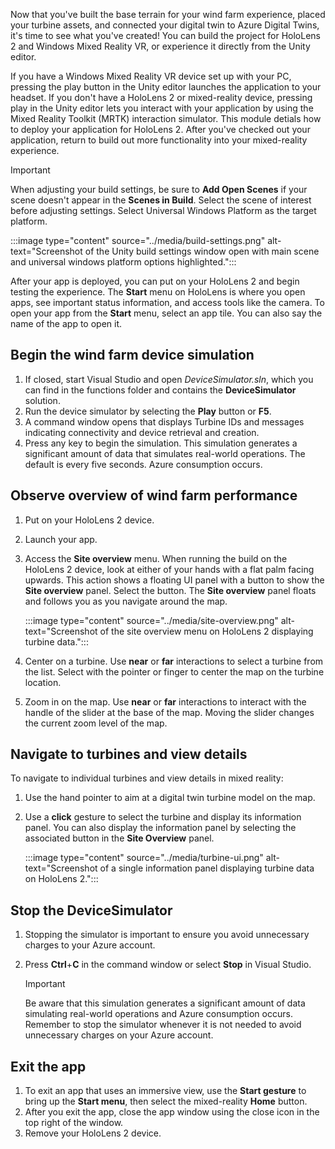 Now that you've built the base terrain for your wind farm experience, placed your turbine assets, and connected your digital twin to Azure Digital Twins, it's time to see what you've created! You can build the project for HoloLens 2 and Windows Mixed Reality VR, or experience it directly from the Unity editor.

If you have a Windows Mixed Reality VR device set up with your PC, pressing the play button in the Unity editor launches the application to your headset. If you don't have a HoloLens 2 or mixed-reality device, pressing play in the Unity editor lets you interact with your application by using the Mixed Reality Toolkit (MRTK) interaction simulator. This module detials how to deploy your application for HoloLens 2. After you've checked out your application, return to build out more functionality into your mixed-reality experience.

> [!IMPORTANT]
> When adjusting your build settings, be sure to **Add Open Scenes** if your scene doesn't appear in the **Scenes in Build**. Select the scene of interest before adjusting settings. Select Universal Windows Platform as the target platform.

:::image type="content" source="../media/build-settings.png" alt-text="Screenshot of the Unity build settings window open with main scene and universal windows platform options highlighted.":::

After your app is deployed, you can put on your HoloLens 2 and begin testing the experience. The **Start** menu on HoloLens is where you open apps, see important status information, and access tools like the camera. To open your app from the **Start** menu, select an app tile. You can also say the name of the app to open it.

## Begin the wind farm device simulation

1. If closed, start Visual Studio and open *DeviceSimulator.sln*, which you can find in the functions folder and contains the **DeviceSimulator** solution.
1. Run the device simulator by selecting the **Play** button or **F5**.
1. A command window opens that displays Turbine IDs and messages indicating connectivity and device retrieval and creation.
1. Press any key to begin the simulation. This simulation generates a significant amount of data that simulates real-world operations. The default is every five seconds. Azure consumption occurs.

## Observe overview of wind farm performance

1. Put on your HoloLens 2 device.
1. Launch your app.
1. Access the **Site overview** menu. When running the build on the HoloLens 2 device, look at either of your hands with a flat palm facing upwards. This action shows a floating UI panel with a button to show the **Site overview** panel. Select the button. The **Site overview** panel floats and follows you as you navigate around the map.

   :::image type="content" source="../media/site-overview.png" alt-text="Screenshot of the site overview menu on HoloLens 2 displaying turbine data.":::

1. Center on a turbine. Use **near** or **far** interactions to select a turbine from the list. Select with the pointer or finger to center the map on the turbine location.
1. Zoom in on the map. Use **near** or **far** interactions to interact with the handle of the slider at the base of the map. Moving the slider changes the current zoom level of the map.

## Navigate to turbines and view details

To navigate to individual turbines and view details in mixed reality:

1. Use the hand pointer to aim at a digital twin turbine model on the map.
1. Use a **click** gesture to select the turbine and display its information panel. You can also display the information panel by selecting the associated button in the **Site Overview** panel.

   :::image type="content" source="../media/turbine-ui.png" alt-text="Screenshot of a single information panel displaying turbine data on HoloLens 2.":::

## Stop the DeviceSimulator

1. Stopping the simulator is important to ensure you avoid unnecessary charges to your Azure account.
1. Press **Ctrl**+**C** in the command window or select **Stop** in Visual Studio.

   > [!IMPORTANT]
   > Be aware that this simulation generates a significant amount of data simulating real-world operations and Azure consumption occurs. Remember to stop the simulator whenever it is not needed to avoid unnecessary charges on your Azure account.

## Exit the app

1. To exit an app that uses an immersive view, use the **Start gesture** to bring up the **Start menu**, then select the mixed-reality **Home** button.
1. After you exit the app, close the app window using the close icon in the top right of the window.
1. Remove your HoloLens 2 device.
